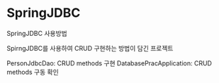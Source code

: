 # SpringJDBC
SpringJDBC 사용방법

SpirngJDBC를 사용하여 CRUD 구현하는 방법이 담긴 프로젝트

PersonJdbcDao: CRUD methods 구현
DatabasePracApplication: CRUD methods 구동 확인
